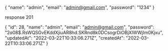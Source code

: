 {
	"name": "admin",
	"email": "admin@gmail.com",
	"password": "1234"
}


response 201


{
	"id": 28,
	"name": "admin",
	"email": "admin@gmail.com",
	"password": "$2a$08$.RsWQSGvEKddXjiuAR8hd.SKRnd8k0DCsogrDiOBjXlWWjIm0Kjxu",
	"updatedAt": "2022-03-22T10:33:06.271Z",
	"createdAt": "2022-03-22T10:33:06.271Z"
}